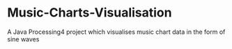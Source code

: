 # Music-Charts-Visualisation
A Java Processing4 project which visualises music chart data in the form of sine waves 
